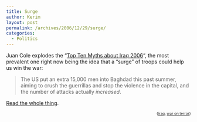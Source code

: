 ```yaml
---
title: Surge
author: Kerim
layout: post
permalink: /archives/2006/12/29/surge/
categories:
  - Politics
---
```

Juan Cole explodes the &#8220;<a href="http://www.juancole.com/2006/12/top-ten-myths-about-iraq-2006-1.html" onclick="_gaq.push(['_trackEvent', 'outbound-article', 'http://www.juancole.com/2006/12/top-ten-myths-about-iraq-2006-1.html', 'Top Ten Myths about Iraq 2006']);" >Top Ten Myths about Iraq 2006</a>&#8220;, the most prevalent one right now being the idea that a &#8220;surge&#8221; of troops could help us win the war:

> The US put an extra 15,000 men into Baghdad this past summer, aiming to crush the guerrillas and stop the violence in the capital, and the number of attacks actually *increased*. 

<a href="http://www.juancole.com/2006/12/top-ten-myths-about-iraq-2006-1.html" onclick="_gaq.push(['_trackEvent', 'outbound-article', 'http://www.juancole.com/2006/12/top-ten-myths-about-iraq-2006-1.html', 'Read the whole thing']);" >Read the whole thing</a>.  
<!-- technorati tags start -->

<div style="text-align:right;">
  <span style="font-size:x-small;">{<a href="http://www.technorati.com/tag/iraq" onclick="_gaq.push(['_trackEvent', 'outbound-article', 'http://www.technorati.com/tag/iraq', 'iraq']);"  rel="tag">iraq</a>, <a href="http://www.technorati.com/tag/war on terror" onclick="_gaq.push(['_trackEvent', 'outbound-article', 'http://www.technorati.com/tag/war on terror', 'war on terror']);"  rel="tag">war on terror</a>}</span>


<!-- technorati tags end -->

